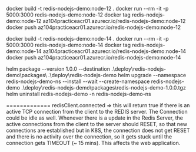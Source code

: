 docker build -t redis-nodejs-demo:node-12 .
docker run --rm -it -p 5000:3000 redis-nodejs-demo:node-12
docker tag redis-nodejs-demo:node-12 az104practiceacr01.azurecr.io/redis-nodejs-demo:node-12
docker push az104practiceacr01.azurecr.io/redis-nodejs-demo:node-12


docker build -t redis-nodejs-demo:node-14 .
docker run --rm -it -p 5000:3000 redis-nodejs-demo:node-14
docker tag redis-nodejs-demo:node-14 az104practiceacr01.azurecr.io/redis-nodejs-demo:node-14
docker push az104practiceacr01.azurecr.io/redis-nodejs-demo:node-14


helm package --version 1.0.0 --destination .\deploy\redis-nodejs-demo\packages\ .\deploy\redis-nodejs-demo
helm upgrade --namespace redis-nodejs-demo-ns --install --wait --create-namespace redis-nodejs-demo .\deploy\redis-nodejs-demo\packages\redis-nodejs-demo-1.0.0.tgz
helm uninstall redis-nodejs-demo -n redis-nodejs-demo-ns


=============
redisClient.connected => this will return true if there is an active TCP connection from the client to the REDIS server. The Connection could be idle as well. 
Whenever there is a update in the Redis Server, the active connections from the client to the server should RESET, so that new connections are established but in K8S, the connection does not get RESET and there is no activity over the connection, so it gets stuck until the connection gets TIMEOUT (~ 15 mins). This affects the web application.